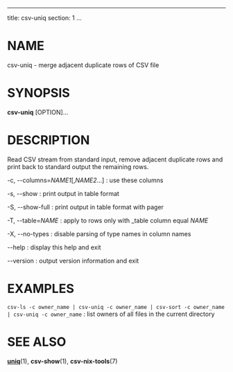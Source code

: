 <!--
SPDX-License-Identifier: BSD-3-Clause
Copyright 2020-2023, Marcin Ślusarz <marcin.slusarz@gmail.com>
-->

---
title: csv-uniq
section: 1
...

# NAME #

csv-uniq - merge adjacent duplicate rows of CSV file

# SYNOPSIS #

**csv-uniq** [OPTION]...

# DESCRIPTION #

Read CSV stream from standard input, remove adjacent duplicate rows and
print back to standard output the remaining rows.

-c, \--columns=*NAME1*[,*NAME2*...]
:   use these columns

-s, \--show
:   print output in table format

-S, \--show-full
:   print output in table format with pager

-T, \--table=*NAME*
:   apply to rows only with _table column equal *NAME*

-X, \--no-types
:   disable parsing of type names in column names

\--help
:   display this help and exit

\--version
:   output version information and exit

# EXAMPLES #

`csv-ls -c owner_name | csv-uniq -c owner_name | csv-sort -c owner_name | csv-uniq -c owner_name`
:   list owners of all files in the current directory

# SEE ALSO #

**[uniq](http://man7.org/linux/man-pages/man1/uniq.1.html)**(1),
**csv-show**(1), **csv-nix-tools**(7)
